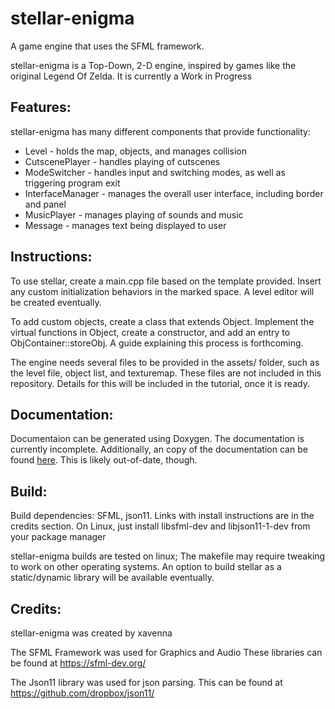 # stellar-enigma
A game engine that uses the SFML framework.

stellar-enigma is a Top-Down, 2-D engine, inspired by games like the original Legend Of
Zelda. It is currently a Work in Progress

## Features:
stellar-enigma has many different components that provide functionality:
* Level - holds the map, objects, and manages collision
* CutscenePlayer - handles playing of cutscenes
* ModeSwitcher - handles input and switching modes, as well as triggering program exit
* InterfaceManager - manages the overall user interface, including border and panel
* MusicPlayer - manages playing of sounds and music
* Message - manages text being displayed to user


## Instructions:
To use stellar, create a main.cpp file based on the template provided. Insert any
custom initialization behaviors in the marked space. A level editor will be created
eventually.

To add custom objects, create a class that extends Object. Implement the virtual
functions in Object, create a constructor, and add an entry to ObjContainer::storeObj.
A guide explaining this process is forthcoming.

The engine needs several files to be provided in the assets/ folder, such as the level file, object list, and texturemap. These files are not included in this repository. Details for this will be included in the tutorial, once it is ready.

## Documentation:
Documentaion can be generated using Doxygen. The documentation is currently incomplete.
Additionally, an copy of the documentation can be found [here](https://xavenna.github.io/projects/stellar-docs). This is likely out-of-date, though.


## Build:
Build dependencies:
SFML, json11. Links with install instructions are in the credits section.
On Linux, just install libsfml-dev and libjson11-1-dev from your package manager

stellar-enigma builds are tested on linux; The makefile may require tweaking to work on
other operating systems. An option to build stellar as a static/dynamic library will be
available eventually.

## Credits:
stellar-enigma was created by xavenna

The SFML Framework was used for Graphics and Audio
These libraries can be found at https://sfml-dev.org/

The Json11 library was used for json parsing.
This can be found at https://github.com/dropbox/json11/
